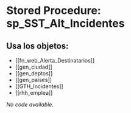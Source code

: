 # Stored Procedure: sp_SST_Alt_Incidentes

## Usa los objetos:
- [[fn_web_Alerta_Destinatarios]]
- [[gen_ciudad]]
- [[gen_deptos]]
- [[gen_paises]]
- [[GTH_Incidentes]]
- [[rhh_emplea]]

*No code available.*
